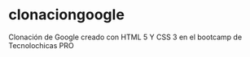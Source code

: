 # clonaciongoogle
Clonación de Google creado con HTML 5 Y CSS 3 en el bootcamp de Tecnolochicas PRO
